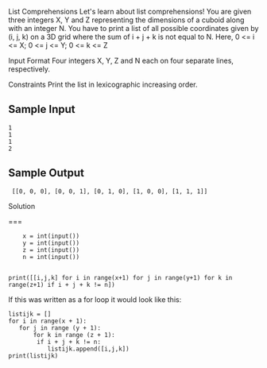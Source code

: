 List Comprehensions
 Let's learn about list comprehensions! You are given three integers X, Y and Z representing the dimensions of a cuboid along with an
 integer N. You have to print a list of all possible coordinates given by (i, j, k) on a 3D grid where the sum of i + j + k  is not
 equal to N. Here, 0 <= i <= X; 0 <= j <= Y; 0 <= k <= Z 

 Input Format
 Four integers X, Y, Z and N each on four separate lines, respectively.

 Constraints
 Print the list in lexicographic increasing order.


 ## Sample Input
 ```
 1
 1
 1
 2
```
## Sample Output

```
 [[0, 0, 0], [0, 0, 1], [0, 1, 0], [1, 0, 0], [1, 1, 1]]
 ```

Solution

===

```if __name__ == '__main__':
    x = int(input())
    y = int(input())
    z = int(input())
    n = int(input())
    

print([[i,j,k] for i in range(x+1) for j in range(y+1) for k in range(z+1) if i + j + k != n])
```

If this was written as a for loop it would look like this:
```
listijk = [] 
for i in range(x + 1): 
   for j in range (y + 1): 
       for k in range (z + 1): 
        if i + j + k != n:
           listijk.append([i,j,k]) 
print(listijk) 
```
